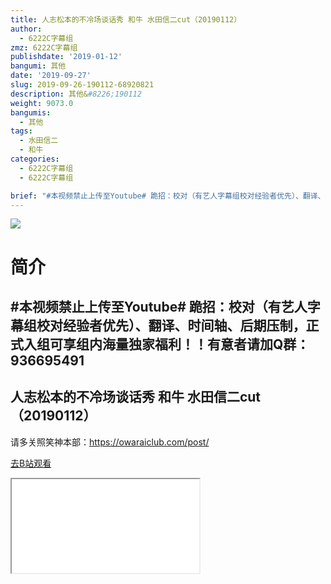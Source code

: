 ```yaml
---
title: 人志松本的不冷场谈话秀 和牛 水田信二cut（20190112）
author:
  - 6222C字幕组
zmz: 6222C字幕组
publishdate: '2019-01-12'
bangumi: 其他
date: '2019-09-27'
slug: 2019-09-26-190112-68920821
description: 其他&#8226;190112
weight: 9073.0
bangumis:
  - 其他
tags:
  - 水田信二
  - 和牛
categories:
  - 6222C字幕组
  - 6222C字幕组

brief: "#本视频禁止上传至Youtube# 跪招：校对（有艺人字幕组校对经验者优先）、翻译、时间轴、后期压制，正式入组可享组内海量独家福利！！有意者请加Q群：936695491 ---------------------- 人志松本的不冷场谈话秀 和牛 水田信二cut（20190112） ----------------------- 请多关照笑神本部：https://owaraiclub.com/post/"
---
```

![](https://raw.githubusercontent.com/tcgriffith/owaraisite/master/static/tmpimg/93b6e3a0d85a33203fd39e32f1c87e324189fa3d.jpg.480.jpg)
# 简介  
#本视频禁止上传至Youtube#
跪招：校对（有艺人字幕组校对经验者优先）、翻译、时间轴、后期压制，正式入组可享组内海量独家福利！！有意者请加Q群：936695491
----------------------
人志松本的不冷场谈话秀 和牛 水田信二cut（20190112）
-----------------------
请多关照笑神本部：https://owaraiclub.com/post/  

[去B站观看](https://www.bilibili.com/video/av68920821/)
<div class ="resp-container"><iframe class="testiframe" src="//player.bilibili.com/player.html?aid=68920821"", scrolling="no", allowfullscreen="true" > </iframe></div> 
